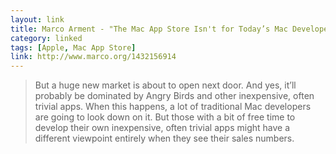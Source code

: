 ```yaml
---
layout: link
title: Marco Arment - "The Mac App Store Isn't for Today’s Mac Developers"
category: linked
tags: [Apple, Mac App Store]
link: http://www.marco.org/1432156914
---
```


> But a huge new market is about to open next door. And yes, it’ll probably be dominated by Angry Birds and other inexpensive, often trivial apps. When this happens, a lot of traditional Mac developers are going to look down on it. But those with a bit of free time to develop their own inexpensive, often trivial apps might have a different viewpoint entirely when they see their sales numbers.